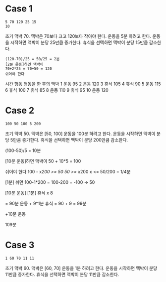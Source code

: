 # Case 1

```
5 70 120 25 15
10
```

초기 맥박 70. 맥박은 70보다 크고 120보다 작아야 한다.
운동을 5분 하려고 한다.
운동을 시작하면 맥박이 분당 25만큼 증가한다.
휴식을 선택하면 맥박이 분당 15만큼 감소한다.

```
(120-70)/25 = 50/25 = 2분
[2분 운동]하면 맥박이 
70+2*25 = 70+50 = 120
쉬어야 한다
```

시간	행동	행동을 한 후의 맥박
1	운동	95
2	운동	120
3	휴식	105
4	휴식	90
5	운동	115
6	휴식	100
7	휴식	85
8	운동	110
9	휴식	95
10	운동	120

# Case 2

```
100 50 100 5 200
```
초기 맥박 50. 맥박은 [50, 100]
운동을 100분 하려고 한다.
운동을 시작하면 맥박이 분당 5만큼 증가한다.
휴식을 선택하면 맥박이 분당 200만큼 감소한다.

(100-50)/5 = 10분

[10분 운동]하면 맥박이 
50 + 10*5 = 100

쉬어야 한다 
100 - x*200 >= 50
50 >= x*200
x <= 50/200 = 1/4분

[1분] 쉬면
100-1*200 = 100-200 = -100 → 50

[10분 운동]
[1분] 휴식
x 8

= 90분 운동 + 9*1분 휴식 = 90 + 9 = 99분

+10분 운동

109분

# Case 3

```
1 60 70 11 11
```
초기 맥박 60. 맥박은 [60, 70]
운동을 1분 하려고 한다.
운동을 시작하면 맥박이 분당 11만큼 증가한다.
휴식을 선택하면 맥박이 분당 11만큼 감소한다.